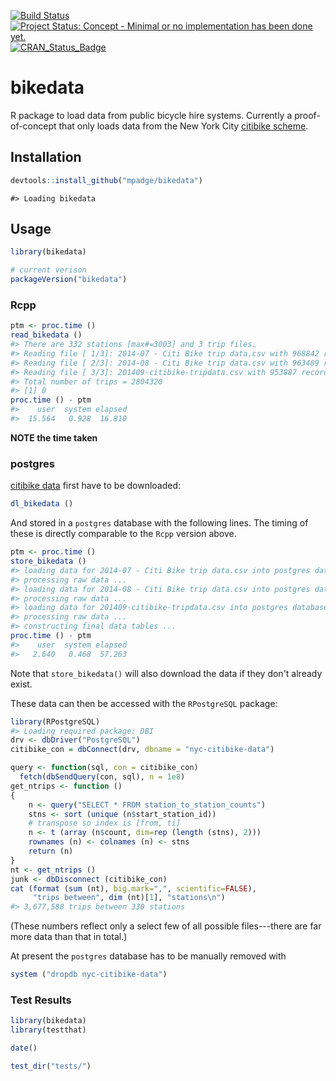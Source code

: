 <!-- README.md is generated from README.Rmd. Please edit that file -->
[![Build Status](https://travis-ci.org/mpadge/bikedata.svg)](https://travis-ci.org/mpadge/bikedata) [![Project Status: Concept - Minimal or no implementation has been done yet.](http://www.repostatus.org/badges/0.1.0/concept.svg)](http://www.repostatus.org/#concept) [![CRAN\_Status\_Badge](http://www.r-pkg.org/badges/version/bikedata)](http://cran.r-project.org/web/packages/bikedata)

bikedata
========

R package to load data from public bicycle hire systems. Currently a proof-of-concept that only loads data from the New York City [citibike scheme](https://www.citibikenyc.com/).

Installation
------------

``` r
devtools::install_github("mpadge/bikedata")
```

    #> Loading bikedata

Usage
-----

``` r
library(bikedata)

# current verison
packageVersion("bikedata")
```

### Rcpp

``` r
ptm <- proc.time ()
read_bikedata ()
#> There are 332 stations [max#=3003] and 3 trip files.
#> Reading file [ 1/3]: 2014-07 - Citi Bike trip data.csv with 968842 records and 940592 valid trips.
#> Reading file [ 2/3]: 2014-08 - Citi Bike trip data.csv with 963489 records and 933414 valid trips.
#> Reading file [ 3/3]: 201409-citibike-tripdata.csv with 953887 records and 930314 valid trips.
#> Total number of trips = 2804320
#> [1] 0
proc.time () - ptm
#>    user  system elapsed 
#>  15.564   0.928  16.810
```

**NOTE the time taken**

### postgres

[citibike data](https://www.citibikenyc.com/system-data) first have to be downloaded:

``` r
dl_bikedata ()
```

And stored in a `postgres` database with the following lines. The timing of these is directly comparable to the `Rcpp` version above.

``` r
ptm <- proc.time ()
store_bikedata ()
#> loading data for 2014-07 - Citi Bike trip data.csv into postgres database ...
#> processing raw data ...
#> loading data for 2014-08 - Citi Bike trip data.csv into postgres database ...
#> processing raw data ...
#> loading data for 201409-citibike-tripdata.csv into postgres database ...
#> processing raw data ...
#> constructing final data tables ...
proc.time () - ptm
#>    user  system elapsed 
#>   2.640   0.468  57.263
```

Note that `store_bikedata()` will also download the data if they don't already exist.

These data can then be accessed with the `RPostgreSQL` package:

``` r
library(RPostgreSQL)
#> Loading required package: DBI
drv <- dbDriver("PostgreSQL")
citibike_con = dbConnect(drv, dbname = "nyc-citibike-data")

query <- function(sql, con = citibike_con) 
  fetch(dbSendQuery(con, sql), n = 1e8)
get_ntrips <- function ()
{
    n <- query("SELECT * FROM station_to_station_counts")
    stns <- sort (unique (n$start_station_id))
    # transpose so index is [from, ti]
    n <- t (array (n$count, dim=rep (length (stns), 2)))
    rownames (n) <- colnames (n) <- stns
    return (n)
}
nt <- get_ntrips ()
junk <- dbDisconnect (citibike_con)
cat (format (sum (nt), big.mark=",", scientific=FALSE), 
     "trips between", dim (nt)[1], "stations\n")
#> 3,677,588 trips between 330 stations
```

(These numbers reflect only a select few of all possible files---there are far more data than that in total.)

At present the `postgres` database has to be manually removed with

``` r
system ("dropdb nyc-citibike-data")
```

### Test Results

``` r
library(bikedata)
library(testthat)

date()

test_dir("tests/")
```
